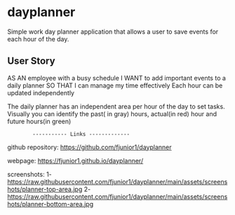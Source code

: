 # dayplanner
Simple work day planner application that allows a user to save events for each hour of the day.

## User Story

AS AN employee with a busy schedule
I WANT to add important events to a daily planner
SO THAT I can manage my time effectively
Each hour can be updated independently


The daily planner has an independent area per hour of the day to set tasks.
Visually you can identify the past( in gray) hours, actual(in red) hour and future hours(in green) 

            ----------- Links -------------
            
github repository: https://github.com/fjunior1/dayplanner

webpage:  https://fjunior1.github.io/dayplanner/

screenshots: 
  1- https://raw.githubusercontent.com/fjunior1/dayplanner/main/assets/screenshots/planner-top-area.jpg
  2- https://raw.githubusercontent.com/fjunior1/dayplanner/main/assets/screenshots/planner-bottom-area.jpg
  

